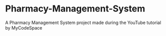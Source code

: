 # Pharmacy-Management-System
A Pharmacy Management System project made during the YouTube tutorial by MyCodeSpace
